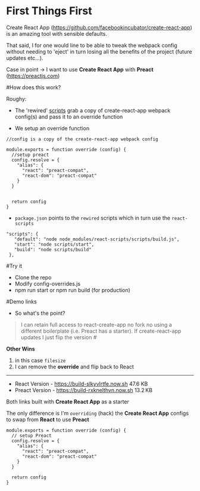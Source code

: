 # First Things First

Create React App (https://github.com/facebookincubator/create-react-app) is an amazing tool with sensible defaults.

That said, I for one would line to be able to tweak the webpack config without needing to 'eject' in turn losing all the benefits of the project (future updates etc...).

Case in point -> I want to use **Create React App** with **Preact**  (https://preactjs.com)


#How does this work?

Roughy:

* The 'rewired' [scripts](https://github.com/timarney/react-app-rewired/tree/master/scripts) grab a copy of create-react-app webpack config(s) and pass it to an override function

* We setup an override function
```
//config is a copy of the create-react-app webpack config

module.exports = function override (config) {
  //setup preact
  config.resolve = {
    "alias": {
      "react": "preact-compat",
      "react-dom": "preact-compat"
    }
  }


  return config
}
```

* `package.json` points to the `rewired` scripts which in turn use the `react-scripts`

 ```
 "scripts": {
    "default": "node node_modules/react-scripts/scripts/build.js",
    "start": "node scripts/start",
    "build": "node scripts/build"
  },
```


#Try it
* Clone the repo
* Modify config-overrides.js
* npm run start or npm run build (for production)

#Demo links

- So what's the point?

> I can retain full access to react-create-app no fork no using a different boilerplate (i.e. Preact has a starter).  If create-react-app updates I just flip the version #

**Other Wins**

1. in this case `filesize`
2. I can remove the **override** and flip back to React

<hr>

* React Version - https://build-slkyvlrtfe.now.sh 47.6 KB 
* Preact Version - https://build-rxknelthvn.now.sh 13.2 KB

Both links built with **Create React App** as a starter

The only difference is I'm `overriding` (hack) the **Create React App** configs to swap from **React** to use **Preact**

```
module.exports = function override (config) {
  // setup Preact
  config.resolve = {
    "alias": {
      "react": "preact-compat",
      "react-dom": "preact-compat"
    }
  }

  return config
}

```

